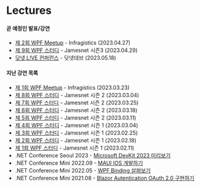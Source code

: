 # Lectures

#### 곧 예정인 발표/강연

- [제 2회 WPF Meetup](https://cafe.naver.com/infragisticskorea/428) - Infragistics (2023.04.27)
- [제 9회 WPF 스터디](https://forum.dotnetdev.kr/t/wpf-3/6795) - Jamesnet 시즌3 (2023.04.29)
- [닷넷 L!VE 컨퍼런스](https://www.dotnetconf.kr/) - 닷넷데브 (2023.05.18)

#### 지난 강연 목록
- [제 1회 WPF Meetup](https://cafe.naver.com/infragisticskorea/413) - Infragistics (2023.03.23)
- [제 8회 WPF 스터디](https://forum.dotnetdev.kr/t/wpf-2/6387) - Jamesnet 시즌 2 (2023.03.04)
- [제 7회 WPF 스터디](https://forum.dotnetdev.kr/t/wpf-2/6387) - Jamesnet 시즌 2 (2023.03.25)
- [제 6회 WPF 스터디](https://forum.dotnetdev.kr/t/wpf-2/6387) - Jamesnet 시즌 2 (2023.03.18)
- [제 5회 WPF 스터디](https://forum.dotnetdev.kr/t/wpf-2/6387) - Jamesnet 시즌 2 (2023.03.11)
- [제 4회 WPF 스터디](https://forum.dotnetdev.kr/t/wpf-1/5856/1) - Jamesnet 시즌 1 (2023.03.04)
- [제 3회 WPF 스터디](https://forum.dotnetdev.kr/t/wpf-1/5856/1) - Jamesnet 시즌 1 (2023.02.25)
- [제 2회 WPF 스터디](https://forum.dotnetdev.kr/t/wpf-1/5856/1) - Jamesnet 시즌 1 (2023.02.18)
- [제 1회 WPF 스터디](https://forum.dotnetdev.kr/t/wpf-1/5856/1) - Jamesnet 시즌 1 (2023.02.11)
- .NET Conference Seoul 2023 - [Microsoft DevKit 2023 미리보기](https://www.dotnetconf.kr/2023)
- .NET Conference Mini 2022.09 - [MAUI IOS 개발하기](https://www.youtube.com/watch?v=Z6Z3qgHYaOg&t=7s)
- .NET Conference Mini 2022.05 - [WPF Binding 살펴보기](https://www.youtube.com/watch?v=W95lo-337Q8)
- .NET Conference Mini 2021.08 - [Blazor Autentication OAuth 2.0 구현하기](https://www.dotnetconf.kr/f17f4fea-d156-4717-a295-4fdf5578457e)
